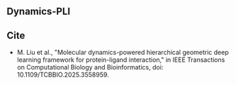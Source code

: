 ## Dynamics-PLI





















## Cite

* M. Liu et al., "Molecular dynamics-powered hierarchical geometric deep learning framework for protein-ligand interaction," in IEEE Transactions on Computational Biology and Bioinformatics, doi: 10.1109/TCBBIO.2025.3558959.






